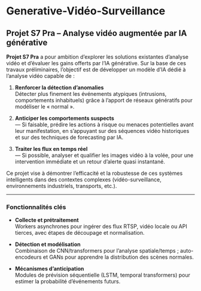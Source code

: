 # Generative-Vidéo-Surveillance

## Projet S7 Pra – Analyse vidéo augmentée par IA générative

**Projet S7 Pra** a pour ambition d’explorer les solutions existantes d’analyse vidéo et d’évaluer les gains offerts par l’IA générative. Sur la base de ces travaux préliminaires, l’objectif est de développer un modèle d’IA dédié à l’analyse vidéo capable de :

1. **Renforcer la détection d’anomalies**  
   Détecter plus finement les événements atypiques (intrusions, comportements inhabituels) grâce à l’apport de réseaux génératifs pour modéliser le « normal ».

2. **Anticiper les comportements suspects**  
   — Si faisable, prédire les actions à risque ou menaces potentielles avant leur manifestation, en s’appuyant sur des séquences vidéo historiques et sur des techniques de forecasting par IA.

3. **Traiter les flux en temps réel**  
   — Si possible, analyser et qualifier les images vidéo à la volée, pour une intervention immédiate et un retour d’alerte quasi instantané.

Ce projet vise à démontrer l’efficacité et la robustesse de ces systèmes intelligents dans des contextes complexes (vidéo-surveillance, environnements industriels, transports, etc.).

---

### Fonctionnalités clés

- **Collecte et prétraitement**  
  Workers asynchrones pour ingérer des flux RTSP, vidéo locale ou API tierces, avec étapes de découpage et normalisation.

- **Détection et modélisation**  
  Combinaison de CNN/transformers pour l’analyse spatiale/temps ; auto-encodeurs et GANs pour apprendre la distribution des scènes normales.

- **Mécanismes d’anticipation**  
  Modules de prévision séquentielle (LSTM, temporal transformers) pour estimer la probabilité d’événements futurs.


